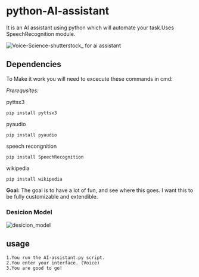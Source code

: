 # python-AI-assistant
It is an AI assistant using python which will automate your task.Uses SpeechRecognition module.

![Voice-Science-shutterstock_ for ai assistant](https://user-images.githubusercontent.com/67308774/87038872-328aab00-c1a3-11ea-90db-b18ec002ee78.jpg)

## Dependencies
To Make it work you will need to excecute these commands in cmd:

*Prerequsites:*

pyttsx3
```
pip install pyttsx3
```
pyaudio
```
pip install pyaudio

```
speech recongnition
```
pip install SpeechRecognition
```
wikipedia
```
pip install wikipedia
```

**Goal:**
The goal is to have a lot of fun, and see where this goes. I want this to be fully customizable and extendible.


### Desicion Model

![desicion_model](https://user-images.githubusercontent.com/67308774/87041575-46d0a700-c1a7-11ea-91bb-990b076d48e1.png)

## usage
```
1.You run the AI-assistant.py script.
2.You enter your interface. (Voice)
3.You are good to go!

```
